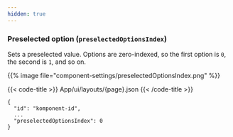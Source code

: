 ```yaml
---
hidden: true
---
```


<!-- begin intro -->
### Preselected option (`preselectedOptionsIndex`)

Sets a preselected value. Options are zero-indexed, so the first option is `0`, the second is `1`, and so on.

<!-- end intro -->


<!-- begin asd -->

{{% image file="component-settings/preselectedOptionsIndex.png" %}}

<!-- end asd -->


<!-- begin code -->

{{< code-title >}}
App/ui/layouts/{page}.json
{{< /code-title >}}

```json{hl_lines="4"}
{
  "id": "komponent-id",
  ...
  "preselectedOptionsIndex": 0
}
```

<!-- end code -->


<!-- begin more -->


<!-- end more -->